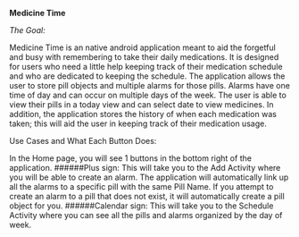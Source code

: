 **Medicine Time**

_The Goal:_

Medicine Time is an native android application meant to aid the forgetful and busy with remembering to take their daily medications. It is designed for users who need a little help keeping track of their medication schedule and who are dedicated to keeping the schedule. The application allows the user to store pill objects and multiple alarms for those pills. Alarms have one time of day and can occur on multiple days of the week. The user is able to view their pills in a today view and can select date to view medicines. In addition, the application stores the history of when each medication was taken; this will aid the user in keeping track of their medication usage.




Use Cases and What Each Button Does:

In the Home page, you will see 1 buttons in the bottom right of the application. ######Plus sign: This will take you to the Add Activity where you will be able to create an alarm. The application will automatically link up all the alarms to a specific pill with the same Pill Name. If you attempt to create an alarm to a pill that does not exist, it will automatically create a pill object for you. ######Calendar sign: This will take you to the Schedule Activity where you can see all the pills and alarms organized by the day of week.

